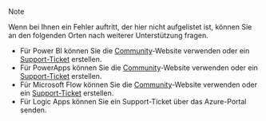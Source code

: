 > [!NOTE]
> Wenn bei Ihnen ein Fehler auftritt, der hier nicht aufgelistet ist, können Sie an den folgenden Orten nach weiterer Unterstützung fragen.
> 
> * Für Power BI können Sie die [Community](http://community.powerbi.com/)-Website verwenden oder ein [Support-Ticket](https://powerbi.microsoft.com/support/) erstellen.
> * Für PowerApps können Sie die [Community](https://aka.ms/powerapps-community)-Website verwenden oder ein [Support-Ticket](https://powerapps.microsoft.com/support/) erstellen.
> * Für Microsoft Flow können Sie die [Community](https://go.microsoft.com/fwlink/?LinkID=787467)-Website verwenden oder ein [Support-Ticket](https://go.microsoft.com/fwlink/?LinkID=787479) erstellen.
> * Für Logic Apps können Sie ein Support-Ticket über das Azure-Portal senden.
> 
> 

